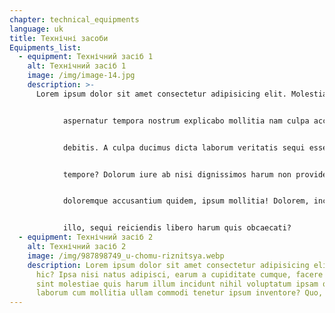 ```yaml
---
chapter: technical_equipments
language: uk
title: Технічні засоби
Equipments_list:
  - equipment: Технічний засіб 1
    alt: Технічний засіб 1
    image: /img/image-14.jpg
    description: >-
      Lorem ipsum dolor sit amet consectetur adipisicing elit. Molestias odio


            aspernatur tempora nostrum explicabo mollitia nam culpa accusantium quasi


            debitis. A culpa ducimus dicta laborum veritatis sequi esse illo amet


            tempore? Dolorum iure ab nisi dignissimos harum non provident illum


            doloremque accusantium quidem, ipsum mollitia! Dolorem, incidunt? Vel


            illo, sequi reiciendis libero harum quis obcaecati?
  - equipment: Технічний засіб 2
    alt: Технічний засіб 2
    image: /img/987898749_u-chomu-riznitsya.webp
    description: Lorem ipsum dolor sit amet consectetur adipisicing elit. Omnis,
      hic? Ipsa nisi natus adipisci, earum a cupiditate cumque, facere ducimus
      sint molestiae quis harum illum incidunt nihil voluptatum ipsam quos
      laborum cum mollitia ullam commodi tenetur ipsum inventore? Quo, sed!
---
```

